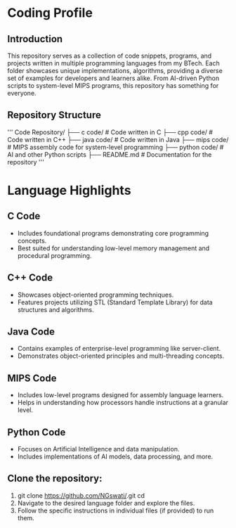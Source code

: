 # Coding Profile

## Introduction

This repository serves as a collection of code snippets, programs, and projects written in multiple programming languages from my BTech. Each folder showcases unique implementations, algorithms, providing a diverse set of examples for developers and learners alike. From AI-driven Python scripts to system-level MIPS programs, this repository has something for everyone.

## Repository Structure
'''
Code Repository/
├── c code/               # Code written in C
├── cpp code/             # Code written in C++
├── java code/            # Code written in Java
├── mips code/            # MIPS assembly code for system-level programming
├── python code/          # AI and other Python scripts
├── README.md             # Documentation for the repository
'''
# Language Highlights

## C Code
- Includes foundational programs demonstrating core programming concepts.
- Best suited for understanding low-level memory management and procedural programming.
## C++ Code
- Showcases object-oriented programming techniques.
- Features projects utilizing STL (Standard Template Library) for data structures and algorithms.
## Java Code
- Contains examples of enterprise-level programming like server-client.
- Demonstrates object-oriented principles and multi-threading concepts.
## MIPS Code
- Includes low-level programs designed for assembly language learners.
- Helps in understanding how processors handle instructions at a granular level.
## Python Code
- Focuses on Artificial Intelligence and data manipulation.
- Includes implementations of AI models, data processing, and more.


## Clone the repository:
1. git clone https://github.com/NGswati/<codingProfile>.git
cd <codingProfile>
2. Navigate to the desired language folder and explore the files.
3. Follow the specific instructions in individual files (if provided) to run them.
